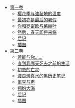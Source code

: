 - [第一卷](/你在月夜里闪耀光辉(月下，有你绽放光芒)-作者：佐野彻夜/第一卷)
  - [樱花季与油毡地的温度](/你在月夜里闪耀光辉(月下，有你绽放光芒)-作者：佐野彻夜/第一卷/樱花季与油毡地的温度.md)
  - [最初亦是最后的暑假](/你在月夜里闪耀光辉(月下，有你绽放光芒)-作者：佐野彻夜/第一卷/最初亦是最后的暑假.md)
  - [你和罗密欧与茱丽叶](/你在月夜里闪耀光辉(月下，有你绽放光芒)-作者：佐野彻夜/第一卷/你和罗密欧与茱丽叶.md)
  - [然后，春天即将来临](/你在月夜里闪耀光辉(月下，有你绽放光芒)-作者：佐野彻夜/第一卷/然后，春天即将来临.md)
  - [后记](/你在月夜里闪耀光辉(月下，有你绽放光芒)-作者：佐野彻夜/第一卷/后记.md)
  - [插图](/你在月夜里闪耀光辉(月下，有你绽放光芒)-作者：佐野彻夜/第一卷/插图.md)
- [第二卷](/你在月夜里闪耀光辉(月下，有你绽放光芒)-作者：佐野彻夜/第二卷)
  - [若能与你……](/你在月夜里闪耀光辉(月下，有你绽放光芒)-作者：佐野彻夜/第二卷/若能与你…….md)
  - [直到我哪天死去之前的生活](/你在月夜里闪耀光辉(月下，有你绽放光芒)-作者：佐野彻夜/第二卷/直到我哪天死去之前的生活.md)
  - [初恋的亡灵](/你在月夜里闪耀光辉(月下，有你绽放光芒)-作者：佐野彻夜/第二卷/初恋的亡灵.md)
  - [渡良濑真水的黑历史笔记](/你在月夜里闪耀光辉(月下，有你绽放光芒)-作者：佐野彻夜/第二卷/渡良濑真水的黑历史笔记.md)
  - [侑李与声](/你在月夜里闪耀光辉(月下，有你绽放光芒)-作者：佐野彻夜/第二卷/侑李与声.md)
  - [拥抱大海](/你在月夜里闪耀光辉(月下，有你绽放光芒)-作者：佐野彻夜/第二卷/拥抱大海.md)
  - [后记](/你在月夜里闪耀光辉(月下，有你绽放光芒)-作者：佐野彻夜/第二卷/后记.md)
  - [插图](/你在月夜里闪耀光辉(月下，有你绽放光芒)-作者：佐野彻夜/第二卷/插图.md)
